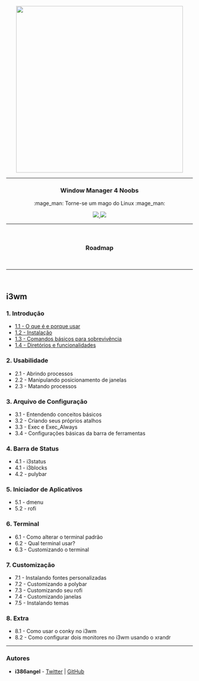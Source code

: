 <p align="center">
	<img src="https://user-images.githubusercontent.com/41551840/81976939-a5dacb00-95ff-11ea-814f-e47156215a93.png" height="450">
</p>


___

<p align="center">
	<h3 align="center">Window Manager 4 Noobs</h3>
	<p align="center">:mage_man: Torne-se um mago do Linux :mage_man:</p>
</p>

<p align="center">
	<a target="__blank" href="#">
	  <img src="https://img.shields.io/badge/status-in progress-red?&style=for-the-badge"/>
	  <img src="https://img.shields.io/badge/license-mit-blue?&style=for-the-badge"/>
	</a>
</p>

___

<br>

<h3 align="center">Roadmap</h3>

<br>

<hr>

<br>

<h2>i3wm</h2>

<h3>1. Introdução</h3>
<ul>
  <li><a href="i3wm/1.1-O_que_e_e_porque_usar.md">1.1 - O que é e porque usar</a></li>
  <li><a href="i3wm/1.2-Instalacao.md">1.2 - Instalação</a></li>
  <li><a href="i3wm/1.3-Comandos_sobrevivencia.md">1.3 - Comandos básicos para sobrevivência</a></li>
  <li><a href="i3wm/1.4-Diretorios_e_funcionalidades.md">1.4 - Diretórios e funcionalidades</a></li>  
</ul>

<h3>2. Usabilidade</h3>
<ul>
  <li><a>2.1 - Abrindo processos</a></li>
  <li><a>2.2 - Manipulando posicionamento de janelas</a></li>
  <li><a>2.3 - Matando processos</a></li>
</ul>

<h3>3. Arquivo de Configuração</h3>
<ul>
  <li><a>3.1 - Entendendo conceitos básicos</a></li>
  <li><a>3.2 - Criando seus próprios atalhos</a></li>
  <li><a>3.3 - Exec e Exec_Always</a></li>
  <li><a>3.4 - Configurações básicas da barra de ferramentas</a></li>
</ul>

<h3>4. Barra de Status</h3>
<ul>
  <li><a>4.1 - i3status</a></li>
  <li><a>4.1 - i3blocks</a></li>
  <li><a>4.2 - pulybar</a></li>
</ul>

<h3>5. Iniciador de Aplicativos</h3>
<ul>
  <li><a>5.1 - dmenu</a></li>
  <li><a>5.2 - rofi</a></li>
</ul>

<h3>6. Terminal</h3>
<ul>
  <li><a>6.1 - Como alterar o terminal padrão</a></li>
  <li><a>6.2 - Qual terminal usar?</a></li>
  <li><a>6.3 - Customizando o terminal</a></li>
</ul>

<h3>7. Customização</h3>
<ul>
  <li><a>7.1 - Instalando fontes personalizadas</a></li>
  <li><a>7.2 - Customizando a polybar</a></li>
  <li><a>7.3 - Customizando seu rofi</a></li>
  <li><a>7.4 - Customizando janelas</a></li>
  <li><a>7.5 - Instalando temas</a></li>
</ul>

<h3>8. Extra</h3>
<ul>
  <li><a>8.1 - Como usar o conky no i3wm</a></li>
  <li><a>8.2 - Como configurar dois monitores no i3wm usando o xrandr</a></li>
</ul>

<hr>

<h3>Autores</h3>

<ul>
<li><b>i386angel</b> - <a href="https://twitter.com/i386angel">Twitter</a> | <a href="https://github.com/i386angel">GitHub</a></li>
</ul>